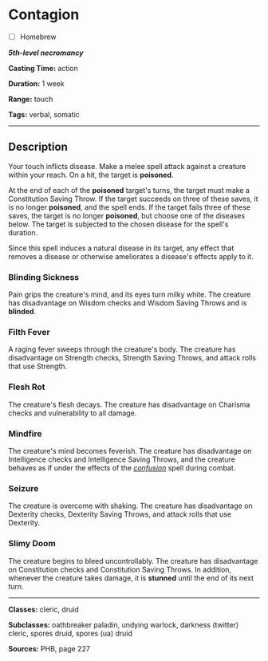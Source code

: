# Contagion

- [ ] Homebrew

***5th-level necromancy***

**Casting Time:** action

**Duration:** 1 week

**Range:** touch

**Tags:** verbal, somatic

---

## Description
Your touch inflicts disease.
Make a melee spell attack against a creature within your reach.
On a hit, the target is **poisoned**.

At the end of each of the **poisoned** target's turns, the target must make a Constitution Saving Throw.
If the target succeeds on three of these saves, it is no longer **poisoned**, and the spell ends.
If the target fails three of these saves, the target is no longer **poisoned**, but choose one of the diseases below.
The target is subjected to the chosen disease for the spell's duration.

Since this spell induces a natural disease in its target, any effect that removes a disease or otherwise ameliorates a disease's effects apply to it.

### Blinding Sickness
Pain grips the creature's mind, and its eyes turn milky white.
The creature has disadvantage on Wisdom checks and Wisdom Saving Throws and is **blinded**.

### Filth Fever
A raging fever sweeps through the creature's body.
The creature has disadvantage on Strength checks, Strength Saving Throws, and attack rolls that use Strength.

### Flesh Rot
The creature's flesh decays.
The creature has disadvantage on Charisma checks and vulnerability to all damage.

### Mindfire
The creature's mind becomes feverish.
The creature has disadvantage on Intelligence checks and Intelligence Saving Throws, and the creature behaves as if under the effects of the [*confusion*](./confusion) spell during combat.

### Seizure
The creature is overcome with shaking.
The creature has disadvantage on Dexterity checks, Dexterity Saving Throws, and attack rolls that use Dexterity.

### Slimy Doom
The creature begins to bleed uncontrollably.
The creature has disadvantage on Constitution checks and Constitution Saving Throws.
In addition, whenever the creature takes damage, it is **stunned** until the end of its next turn.

---

**Classes:** cleric, druid

**Subclasses:** oathbreaker paladin, undying warlock, darkness (twitter) cleric, spores druid, spores (ua) druid

**Sources:** PHB, page 227
